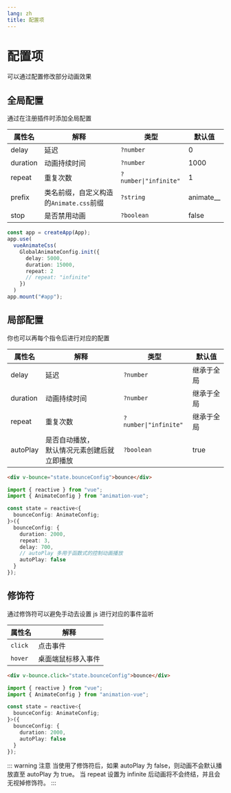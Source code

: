 ```yaml
---
lang: zh
title: 配置项
---
```


# 配置项

可以通过配置修改部分动画效果

## 全局配置

通过在注册插件时添加全局配置

| 属性名   | 解释                                    | 类型                  | 默认值      |
| -------- | --------------------------------------- | --------------------- | ----------- |
| delay    | 延迟                                    | `?number`             | 0           |
| duration | 动画持续时间                            | `?number`             | 1000        |
| repeat   | 重复次数                                | `?number\|"infinite"` | 1           |
| prefix   | 类名前缀，自定义构造的`Animate.css`前缀 | `?string`             | animate\_\_ |
| stop     | 是否禁用动画                            | `?boolean`            | false       |

```ts
const app = createApp(App);
app.use(
  vueAnimateCss(
    GlobalAnimateConfig.init({
      delay: 5000,
      duration: 15000,
      repeat: 2
      // repeat: "infinite"
    })
  )
app.mount("#app");
```

## 局部配置

你也可以再每个指令后进行对应的配置

| 属性名   | 解释                                             | 类型                  | 默认值     |
| -------- | ------------------------------------------------ | --------------------- | ---------- |
| delay    | 延迟                                             | `?number`             | 继承于全局 |
| duration | 动画持续时间                                     | `?number`             | 继承于全局 |
| repeat   | 重复次数                                         | `?number\|"infinite"` | 继承于全局 |
| autoPlay | 是否自动播放， <br> 默认情况元素创建后就立即播放 | `?boolean`            | true       |

```html
<div v-bounce="state.bounceConfig">bounce</div>
```

```ts
import { reactive } from "vue";
import { AnimateConfig } from "animation-vue";

const state = reactive<{
  bounceConfig: AnimateConfig;
}>({
  bounceConfig: {
    duration: 2000,
    repeat: 3,
    delay: 700,
    // autoPlay 多用于函数式的控制动画播放
    autoPlay: false
  }
});
```

## 修饰符

通过修饰符可以避免手动去设置 js 进行对应的事件监听

| 属性名  | 解释               |
| ------- | ------------------ |
| `click` | 点击事件           |
| `hover` | 桌面端鼠标移入事件 |

```html
<div v-bounce.click="state.bounceConfig">bounce</div>
```

```ts
import { reactive } from "vue";
import { AnimateConfig } from "animation-vue";

const state = reactive<{
  bounceConfig: AnimateConfig;
}>({
  bounceConfig: {
    duration: 2000,
    autoPlay: false
  }
});
```

::: warning 注意
当使用了修饰符后，如果 autoPlay 为 false，则动画不会默认播放直至 autoPlay 为 true。
当 repeat 设置为 infinite 后动画将不会终结，并且会无视掉修饰符。
:::
